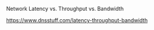 Network Latency vs. Throughput vs. Bandwidth

https://www.dnsstuff.com/latency-throughput-bandwidth
